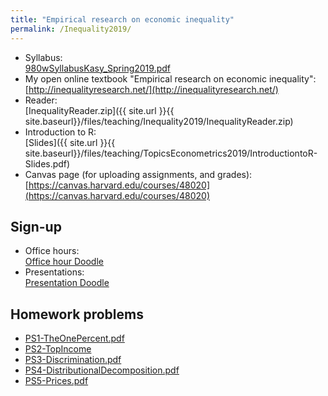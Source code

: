 ```yaml
---
title: "Empirical research on economic inequality"
permalink: /Inequality2019/
---
```




* Syllabus:  
    [980wSyllabusKasy_Spring2019.pdf](/home/files/teaching/Inequality2019/980wSyllabusKasy_Spring2019.pdf) 
* My open online textbook "Empirical research on economic inequality":  
    [http://inequalityresearch.net/](http://inequalityresearch.net/)  
* Reader:  
	[InequalityReader.zip]({{ site.url }}{{ site.baseurl}}/files/teaching/Inequality2019/InequalityReader.zip)
* Introduction to R:  
    [Slides]({{ site.url }}{{ site.baseurl}}/files/teaching/TopicsEconometrics2019/IntroductiontoR-Slides.pdf)
* Canvas page (for uploading assignments, and grades):  
    [https://canvas.harvard.edu/courses/48020](https://canvas.harvard.edu/courses/48020)
	
## Sign-up
* Office hours:  
    [Office hour Doodle](https://doodle.com/poll/xz4vwunu46pn35zz)
* Presentations:  
    [Presentation Doodle](https://doodle.com/poll/mhcspi9zb6dsfupg)		
	
## Homework problems

* [PS1-TheOnePercent.pdf](/home/files/teaching/Inequality2019/PS1-TheOnePercent.pdf) 
* [PS2-TopIncome](/home/files/teaching/Inequality2019/PS2-TopIncome) 
* [PS3-Discrimination.pdf](/home/files/teaching/Inequality2019/PS3-Discrimination.pdf) 
* [PS4-DistributionalDecomposition.pdf](/home/files/teaching/Inequality2019/PS4-DistributionalDecomposition.pdf) 
* [PS5-Prices.pdf](/home/files/teaching/Inequality2019/PS5-Prices.pdf) 









